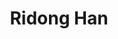 ---
layout: page
title: Ridong Han
description: Reaserch Assistant
img: /assets/img/
importance: 1
category: Current Students
redirect: https://ridonghan.github.io/
---